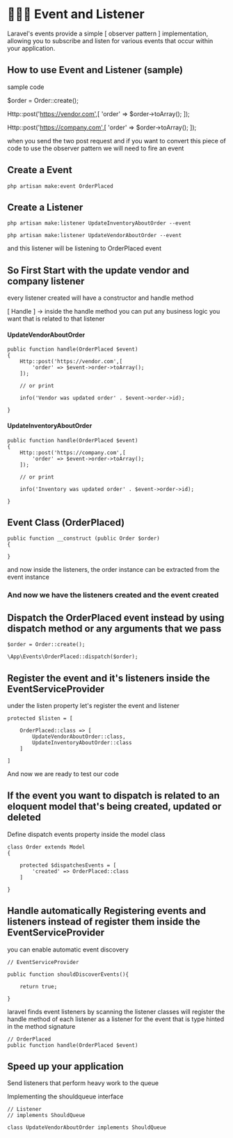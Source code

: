 <h1> 🚀🚀🚀 Event and Listener </h1>

<p> Laravel's events provide a simple [ observer pattern ] implementation, allowing you to subscribe and listen for various events that occur within your application. </p>

## How to use Event and Listener (sample)

sample code

$order = Order::create();

Http::post('https://vendor.com',[
    'order' => $order->toArray();
]);

Http::post('https://company.com',[
    'order' => $order->toArray();
]);

<p> when you send the two post request and if you want to convert this piece of code to use the observer pattern we will need to fire an event</p> 

## Create a Event

    php artisan make:event OrderPlaced


## Create a Listener

    php artisan make:listener UpdateInventoryAboutOrder --event

    php artisan make:listener UpdateVendorAboutOrder --event


<p> and this listener will be listening to OrderPlaced event </p> 

## So First Start with the update vendor and company listener

<p> every listener created will have a constructor and handle method </p>

[ Handle ] -> inside the handle method you can put any business logic you want that is related to that listener

<h4> UpdateVendorAboutOrder </h4>

    public function handle(OrderPlaced $event)
    {
        Http::post('https://vendor.com',[
            'order' => $event->order->toArray();
        ]);

        // or print

        info('Vendor was updated order' . $event->order->id);

    }

<h4> UpdateInventoryAboutOrder </h4>

    public function handle(OrderPlaced $event)
    {
        Http::post('https://company.com',[
            'order' => $event->order->toArray();
        ]);

        // or print

        info('Inventory was updated order' . $event->order->id);

    }

## Event Class (OrderPlaced)

    public function __construct (public Order $order)
    {

    }

<p> and now inside the listeners, the order instance can be extracted from the event instance </p>

<h3> And now we have the listeners created and the event created </h3>

## Dispatch the OrderPlaced event instead by using dispatch method or any arguments that we pass 

    $order = Order::create();

    \App\Events\OrderPlaced::dispatch($order);

## Register the event and it's listeners inside the EventServiceProvider

<p> under the listen property let's register the event and listener </p>

    protected $listen = [

        OrderPlaced::class => [
            UpdateVendorAboutOrder::class,
            UpdateInventoryAboutOrder::class
        ]

    ]

<p> And now we are ready to test our code </p>


## If the event you want to dispatch is related to an eloquent model that's being created, updated or deleted 

<p> Define dispatch events property inside the model class</p>

    class Order extends Model
    {

        protected $dispatchesEvents = [
            'created' => OrderPlaced::class
        ]

    }

##  Handle automatically Registering events and listeners instead of register them inside the EventServiceProvider

<p> you can enable automatic event discovery </p>

    // EventServiceProvider

    public function shouldDiscoverEvents(){

        return true;

    }

<p> laravel finds event listeners by scanning the listener classes will register the handle method of each listener as a listener for the event that is type hinted in the method signature </p>

    // OrderPlaced
    public function handle(OrderPlaced $event)



##  Speed up your application

<p> Send listeners that perform heavy work to the queue </p>
<p> Implementing the shouldqueue interface </p>

    // Listener
    // implements ShouldQueue

    class UpdateVendorAboutOrder implements ShouldQueue

